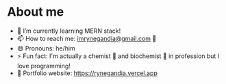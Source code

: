 # About me

- 🌱 I’m currently learning MERN stack!
- 📫 How to reach me: imrynegandia@gmail.com 📧
- 😄 Pronouns: he/him
- ⚡ Fun fact: I'm actually a chemist 🧪 and biochemist 🧬 in profession but I love programming!
- 💼 Portfolio website: https://rynegandia.vercel.app 
